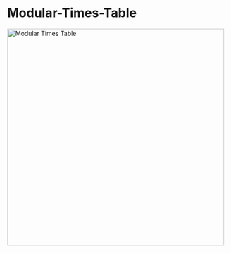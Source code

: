 # Modular-Times-Table

<img src="https://www.mathemathieu.fr/component/attachments/download/543" alt="Modular Times Table" height=492 width=492>
